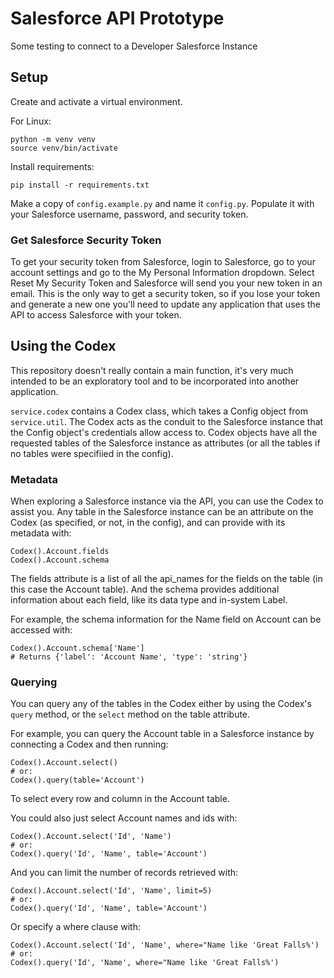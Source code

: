# Salesforce API Prototype

Some testing to connect to a Developer Salesforce Instance

## Setup

Create and activate a virtual environment.

For Linux:
```
python -m venv venv
source venv/bin/activate
```
Install requirements:
```
pip install -r requirements.txt
```

Make a copy of `config.example.py` and name it `config.py`. Populate it
with your Salesforce username, password, and security token. 

### Get Salesforce Security Token

To get your security token from Salesforce, login to Salesforce, go to
your account settings and go to the My Personal Information dropdown.
Select Reset My Security Token and Salesforce will send you your new token
in an email. This is the only way to get a security token, so if you lose
your token and generate a new one you'll need to update any application
that uses the API to access Salesforce with your token.

## Using the Codex

This repository doesn't really contain a main function, it's very much
intended to be an exploratory tool and to be incorporated into another
application.

`service.codex` contains a Codex class, which takes a Config object from 
`service.util`. The Codex acts as the conduit to the Salesforce instance 
that the Config object's credentials allow access to. Codex objects have 
all the requested tables of the Salesforce instance as attributes (or all
the tables if no tables were specifiied in the config). 

### Metadata

When exploring a Salesforce instance via the API, you can use the Codex to
assist you. Any table in the Salesforce instance can be an attribute on the
Codex (as specified, or not, in the config), and can provide with its metadata with:
```
Codex().Account.fields
Codex().Account.schema
```
The fields attribute is a list of all the api_names for the fields on the
table (in this case the Account table). And the schema provides additional
information about each field, like its data type and in-system Label.

For example, the schema information for the Name field on Account can be
accessed with:
```
Codex().Account.schema['Name']
# Returns {'label': 'Account Name', 'type': 'string'}
```

### Querying

You can query any of the tables in the Codex either by using the Codex's 
`query` method, or the `select` method on the table attribute.

For example, you can query the Account table in a Salesforce instance by
connecting a Codex and then running:
```
Codex().Account.select()
# or:
Codex().query(table='Account')
```
To select every row and column in the Account table.

You could also just select Account names and ids with:
```
Codex().Account.select('Id', 'Name')
# or:
Codex().query('Id', 'Name', table='Account')
```

And you can limit the number of records retrieved with:
```
Codex().Account.select('Id', 'Name', limit=5)
# or:
Codex().query('Id', 'Name', table='Account')
```

Or specify a where clause with:
```
Codex().Account.select('Id', 'Name', where="Name like 'Great Falls%')
# or:
Codex().query('Id', 'Name', where="Name like 'Great Falls%')
``` 
